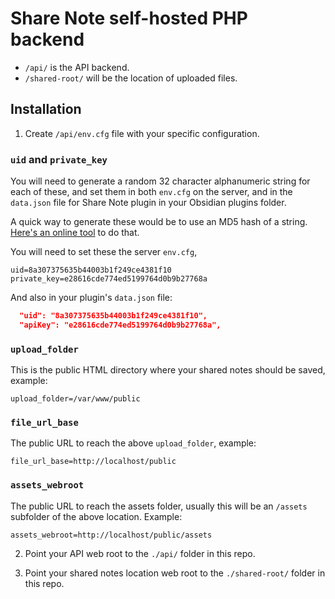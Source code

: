 # Share Note self-hosted PHP backend

- `/api/` is the API backend.
- `/shared-root/` will be the location of uploaded files.

## Installation

1. Create `/api/env.cfg` file with your specific configuration.

### `uid` and `private_key`

You will need to generate a random 32 character alphanumeric string for each of
these, and set them in both `env.cfg` on the server, and in the `data.json` file
for Share Note plugin in your Obsidian plugins folder.

A quick way to generate these would be to use an MD5 hash of a string. 
[Here's an online tool](https://emn178.github.io/online-tools/md5.html) to do that.

You will need to set these the server `env.cfg`,

```
uid=8a307375635b44003b1f249ce4381f10
private_key=e28616cde774ed5199764d0b9b27768a
```

And also in your plugin's `data.json` file:

```json
  "uid": "8a307375635b44003b1f249ce4381f10",
  "apiKey": "e28616cde774ed5199764d0b9b27768a",
```

### `upload_folder` 

This is the public HTML directory where your shared notes should be saved, example:

```
upload_folder=/var/www/public
```

### `file_url_base`

The public URL to reach the above `upload_folder`, example:

```
file_url_base=http://localhost/public
```

### `assets_webroot`

The public URL to reach the assets folder, usually this will be an `/assets` subfolder
of the above location. Example:

```
assets_webroot=http://localhost/public/assets
```

2. Point your API web root to the `./api/` folder in this repo.

3. Point your shared notes location web root to the `./shared-root/` folder in this repo.
